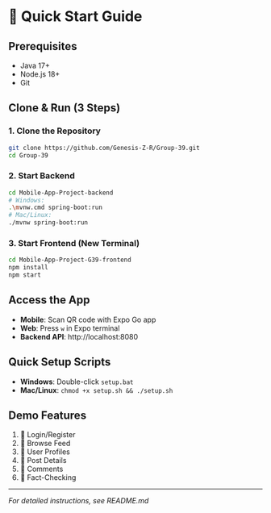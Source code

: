 # 🚀 Quick Start Guide

## **Prerequisites**
- Java 17+ 
- Node.js 18+
- Git

## **Clone & Run (3 Steps)**

### **1. Clone the Repository**
```bash
git clone https://github.com/Genesis-Z-R/Group-39.git
cd Group-39
```

### **2. Start Backend**
```bash
cd Mobile-App-Project-backend
# Windows:
.\mvnw.cmd spring-boot:run
# Mac/Linux:
./mvnw spring-boot:run
```

### **3. Start Frontend (New Terminal)**
```bash
cd Mobile-App-Project-G39-frontend
npm install
npm start
```

## **Access the App**
- **Mobile**: Scan QR code with Expo Go app
- **Web**: Press `w` in Expo terminal
- **Backend API**: http://localhost:8080

## **Quick Setup Scripts**
- **Windows**: Double-click `setup.bat`
- **Mac/Linux**: `chmod +x setup.sh && ./setup.sh`

## **Demo Features**
1. 🔐 Login/Register
2. 📱 Browse Feed
3. 👤 User Profiles
4. 📝 Post Details
5. 💬 Comments
6. 🤖 Fact-Checking

---
*For detailed instructions, see README.md* 